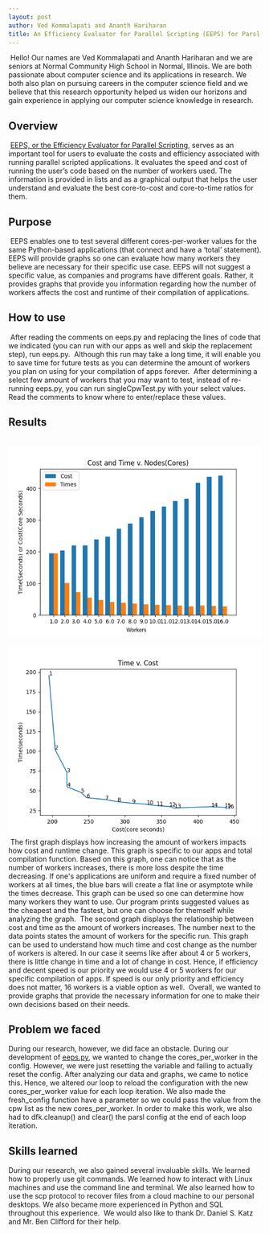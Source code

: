 ```yaml
---
layout: post
author: Ved Kommalapati and Ananth Hariharan
title: An Efficiency Evaluator for Parallel Scripting (EEPS) for Parsl
---
```

​
Hello! Our names are Ved Kommalapati and Ananth Hariharan and we are seniors at Normal Community High School in Normal, Illinois.
We are both passionate about computer science and its applications in research. We both also plan on pursuing careers in the
computer science field and we believe that this research opportunity helped us widen our horizons and gain experience in applying
our computer science knowledge in research. 
​
## Overview
​
[EEPS, or the Efficiency Evaluator for Parallel Scripting](https://github.com/kommav/EEPS), serves as an important tool for users
to evaluate the costs and efficiency associated with running parallel scripted applications. It evaluates the speed and cost of
running the user’s code based on the number of workers used. The information is provided in lists and as a graphical output that
helps the user understand and evaluate the best core-to-cost and core-to-time ratios for them.
​
## Purpose
​
EEPS enables one to test several different cores-per-worker values for the same Python-based applications (that connect and have
a ‘total’ statement). EEPS will provide graphs so one can evaluate how many workers they believe are necessary for their specific
use case. EEPS will not suggest a specific value, as companies and programs have different goals. Rather, it provides graphs that
provide you information regarding how the number of workers affects the cost and runtime of their compilation of applications.
​
## How to use
​
After reading the comments on eeps.py and replacing the lines of code that we indicated (you can run with our apps as well and skip
the replacement step), run eeps.py.
​
Although this run may take a long time, it will enable you to save time for future tests as you can determine the amount of workers
you plan on using for your compilation of apps forever.
​
After determining a select few amount of workers that you may want to test, instead of re-running eeps.py, you can run singleCpwTest.py
with your select values. Read the comments to know where to enter/replace these values.
​
## Results
​
![Image of Graph 1](https://raw.githubusercontent.com/kommav/EEPS/main/images/CTvW.png)
​
![Image of Graph 2](https://raw.githubusercontent.com/kommav/EEPS/main/images/CvT.png)
​
The first graph displays how increasing the amount of workers impacts how cost and runtime change. This graph is specific to our apps
and total compilation function. Based on this graph, one can notice that as the number of workers increases, there is more loss despite
the time decreasing. If one's applications are uniform and require a fixed number of workers at all times, the blue bars will create a
flat line or asymptote while the times decrease. This graph can be used so one can determine how many workers they want to use.
Our program prints suggested values as the cheapest and the fastest, but one can choose for themself while analyzing the graph.
​
The second graph displays the relationship between cost and time as the amount of workers increases. The number next to the data points
states the amount of workers for the specific run. This graph can be used to understand how much time and cost change as the number of
workers is altered. In our case it seems like after about 4 or 5 workers, there is little change in time and a lot of change in cost. Hence,
if efficiency and decent speed is our priority we would use 4 or 5 workers for our specific compilation of apps. If speed is our only
priority and efficiency does not matter, 16 workers is a viable option as well.
​
Overall, we wanted to provide graphs that provide the necessary information for one to make their own decisions based on their needs.
​
## Problem we faced
During our research, however, we did face an obstacle. During our development of [eeps.py](https://github.com/kommav/EEPS/blob/main/eeps.py),
we wanted to change the cores_per_worker in the config. However, we were just resetting the variable and failing to actually reset the
config. After analyzing our data and graphs, we came to notice this. Hence, we altered our loop to reload the configuration with the
new cores_per_worker value for each loop iteration. We also made the fresh_config function have a parameter so we could pass the value
from the cpw list as the new cores_per_worker. In order to make this work, we also had to dfk.cleanup() and clear() the parsl config at
the end of each loop iteration. 
​
## Skills learned
During our research, we also gained several invaluable skills. We learned how to properly use git commands. We learned how to interact
with Linux machines and use the command line and terminal. We also learned how to use the scp protocol to recover files from a cloud machine
to our personal desktops. We also became more experienced in Python and SQL throughout this experience.
​
We would also like to thank Dr. Daniel S. Katz and Mr. Ben Clifford for their help. 
